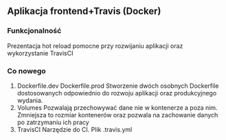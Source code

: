 ## Aplikacja frontend+Travis (Docker)
### Funkcjonalność
Prezentacja hot reload pomocne przy rozwijaniu aplikacji oraz wykorzystanie TravisCI 
### Co nowego
1. Dockerfile.dev Dockerfile.prod
Stworzenie dwóch osobnych Dockerfile dostosowanych odpowiednio do rozwoju aplikacji oraz produkcyjnego wydania.
2. Volumes
Pozwalają przechowywać dane nie w kontenerze a poza nim. Zmniejsza to rozmiar kontenerów oraz pozwala na zachowanie danych po zatrzymaniu ich pracy
3. TravisCI
Narzędzie do CI. Plik .travis.yml
